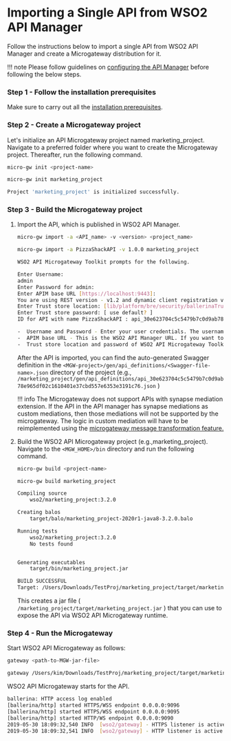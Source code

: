 # Importing a Single API from WSO2 API Manager

Follow the instructions below to import a single API from WSO2 API Manager and create a Microgateway distribution for it.

!!! note
    Please follow guidelines on [configuring the API Manager]({{base_path}}/install-and-setup/configuration-for-wso2-api-manager/) before following the below steps.

### Step 1 - Follow the installation prerequisites

Make sure to carry out all the [installation prerequisites]({{base_path}}/install-and-setup/install-on-vm/).

### Step 2 - Create a Microgateway project

Let's initialize an API Microgateway project named marketing\_project. Navigate to a preferred folder where you want to create the Microgateway project. Thereafter, run the following command.

``` bash tab="Format"
micro-gw init <project-name>
```

``` bash tab="Example"
micro-gw init marketing_project
```

``` bash tab="Response"
Project 'marketing_project' is initialized successfully.
```

### Step 3 - Build the Microgateway project

1.  Import the API, which is published in WSO2 API Manager.

    ``` bash tab="Format"
    micro-gw import -a <API_name> -v <version> <project_name> 
    ```

    ``` bash tab="Example"
    micro-gw import -a PizzaShackAPI -v 1.0.0 marketing_project
    ```

    ``` bash tab="Response"
    WSO2 API Microgateway Toolkit prompts for the following.
    
    Enter Username: 
    admin
    Enter Password for admin: 
    Enter APIM base URL [https://localhost:9443]: 
    You are using REST version - v1.2 and dynamic client registration version - v0.17 of API Manager. (If you want to change this, go to <MGW-TK_HOME>/conf/toolkit-config.toml)
    Enter Trust store location: [lib/platform/bre/security/ballerinaTruststore.p12]
    Enter Trust store password: [ use default? ]
    ID for API with name PizzaShackAPI : api_30e623704c5c5479b7c0d9ab78e965df02c1610401e37cbd557e6353e3191c76

    -  Username and Password - Enter your user credentials. The username and password should correspond to a valid user in WSO2 API Manager
    -  APIM base URL - This is the WSO2 API Manager URL. If you want to use the default value, click enter.
    -  Trust store location and password of WSO2 API Microgateway Toolkit - If you want to use the default value, click enter.
    ```

    After the API is imported, you can find the auto-generated Swagger definition in the `<MGW-project>/gen/api_definitions/<Swagger-file-name>.json` directory of the project (e.g., `/marketing_project/gen/api_definitions/api_30e623704c5c5479b7c0d9ab78e965df02c1610401e37cbd557e6353e3191c76.json` )

    !!! info
        The Microgateway does not support APIs with synapse mediation extension.
        If the API in the API manager has synapse mediations as custom mediations, then those mediations will not be supported by the microgateway. The logic in custom mediation will have to be reimplemented using the [microgateway message transformation feature.]({{base_path}}/how-tos/message-transformation/message-transformation-overview/)

2.  Build the WSO2 API Microgateway project (e.g.,marketing\_project).
    Navigate to the `<MGW_HOME>/bin` directory and run the following command.

    ``` bash tab="Format"
    micro-gw build <project-name>
    ```

    ``` bash tab="Example"
    micro-gw build marketing_project
    ```

    ``` bash tab="Response"
    Compiling source
        wso2/marketing_project:3.2.0

    Creating balos
        target/balo/marketing_project-2020r1-java8-3.2.0.balo

    Running tests
        wso2/marketing_project:3.2.0
        No tests found


    Generating executables
        target/bin/marketing_project.jar

    BUILD SUCCESSFUL
    Target: /Users/Downloads/TestProj/marketing_project/target/marketing_project.jar
    ```

    This creates a jar file ( `/marketing_project/target/marketing_project.jar` ) that you can use to expose the API via WSO2 API Microgateway runtime.

### Step 4 - Run the Microgateway

Start WSO2 API Microgateway as follows:

 ``` bash tab="Format"
 gateway <path-to-MGW-jar-file>
 ```

 ``` bash tab="Example"
 gateway /Users/kim/Downloads/TestProj/marketing_project/target/marketing_project.jar 
 ```

WSO2 API Microgateway starts for the API.

 ``` bash
 ballerina: HTTP access log enabled
 [ballerina/http] started HTTPS/WSS endpoint 0.0.0.0:9096
 [ballerina/http] started HTTPS/WSS endpoint 0.0.0.0:9095
 [ballerina/http] started HTTP/WS endpoint 0.0.0.0:9090
 2019-05-30 18:09:32,540 INFO  [wso2/gateway] - HTTPS listener is active on port 9095 
 2019-05-30 18:09:32,541 INFO  [wso2/gateway] - HTTP listener is active on port 9090 
 ```
